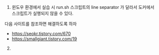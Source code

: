 1. 윈도우 환경에서 실습 시 run.sh 스크립트의 line separator 가 달라서 도커에서 스크립트가 실행되지 않을 수 있다. 

다음 사이트를 참조하면 해결하도록 하자

- https://seokr.tistory.com/670
- https://smallgiant.tistory.com/19

2. 